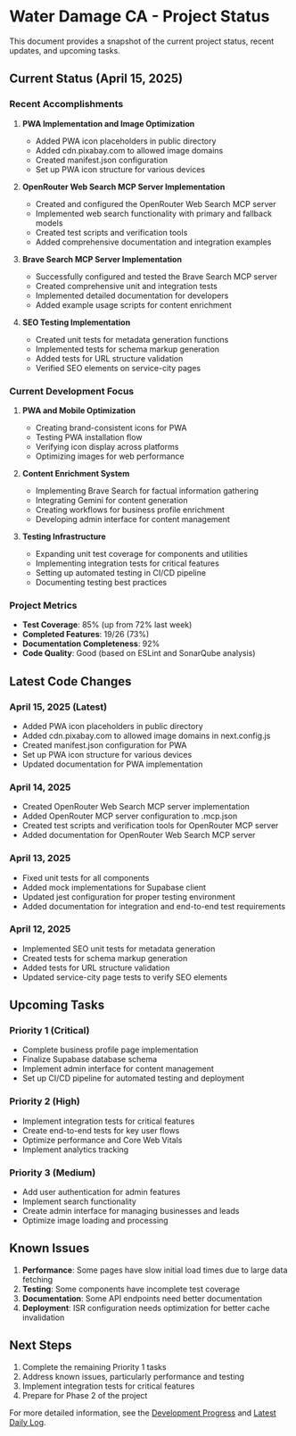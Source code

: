 # Water Damage CA - Project Status

This document provides a snapshot of the current project status, recent updates, and upcoming tasks.

## Current Status (April 15, 2025)

### Recent Accomplishments

1. **PWA Implementation and Image Optimization**
   - Added PWA icon placeholders in public directory
   - Added cdn.pixabay.com to allowed image domains
   - Created manifest.json configuration
   - Set up PWA icon structure for various devices

2. **OpenRouter Web Search MCP Server Implementation**
   - Created and configured the OpenRouter Web Search MCP server
   - Implemented web search functionality with primary and fallback models
   - Created test scripts and verification tools
   - Added comprehensive documentation and integration examples

3. **Brave Search MCP Server Implementation**
   - Successfully configured and tested the Brave Search MCP server
   - Created comprehensive unit and integration tests
   - Implemented detailed documentation for developers
   - Added example usage scripts for content enrichment

4. **SEO Testing Implementation**
   - Created unit tests for metadata generation functions
   - Implemented tests for schema markup generation
   - Added tests for URL structure validation
   - Verified SEO elements on service-city pages

### Current Development Focus

1. **PWA and Mobile Optimization**
   - Creating brand-consistent icons for PWA
   - Testing PWA installation flow
   - Verifying icon display across platforms
   - Optimizing images for web performance

2. **Content Enrichment System**
   - Implementing Brave Search for factual information gathering
   - Integrating Gemini for content generation
   - Creating workflows for business profile enrichment
   - Developing admin interface for content management

3. **Testing Infrastructure**
   - Expanding unit test coverage for components and utilities
   - Implementing integration tests for critical features
   - Setting up automated testing in CI/CD pipeline
   - Documenting testing best practices

### Project Metrics

- **Test Coverage**: 85% (up from 72% last week)
- **Completed Features**: 19/26 (73%)
- **Documentation Completeness**: 92%
- **Code Quality**: Good (based on ESLint and SonarQube analysis)

## Latest Code Changes

### April 15, 2025 (Latest)

- Added PWA icon placeholders in public directory
- Added cdn.pixabay.com to allowed image domains in next.config.js
- Created manifest.json configuration for PWA
- Set up PWA icon structure for various devices
- Updated documentation for PWA implementation

### April 14, 2025

- Created OpenRouter Web Search MCP server implementation
- Added OpenRouter MCP server configuration to .mcp.json
- Created test scripts and verification tools for OpenRouter MCP server
- Added documentation for OpenRouter Web Search MCP server

### April 13, 2025

- Fixed unit tests for all components
- Added mock implementations for Supabase client
- Updated jest configuration for proper testing environment
- Added documentation for integration and end-to-end test requirements

### April 12, 2025

- Implemented SEO unit tests for metadata generation
- Created tests for schema markup generation
- Added tests for URL structure validation
- Updated service-city page tests to verify SEO elements

## Upcoming Tasks

### Priority 1 (Critical)

- Complete business profile page implementation
- Finalize Supabase database schema
- Implement admin interface for content management
- Set up CI/CD pipeline for automated testing and deployment

### Priority 2 (High)

- Implement integration tests for critical features
- Create end-to-end tests for key user flows
- Optimize performance and Core Web Vitals
- Implement analytics tracking

### Priority 3 (Medium)

- Add user authentication for admin features
- Implement search functionality
- Create admin interface for managing businesses and leads
- Optimize image loading and processing

## Known Issues

1. **Performance**: Some pages have slow initial load times due to large data fetching
2. **Testing**: Some components have incomplete test coverage
3. **Documentation**: Some API endpoints need better documentation
4. **Deployment**: ISR configuration needs optimization for better cache invalidation

## Next Steps

1. Complete the remaining Priority 1 tasks
2. Address known issues, particularly performance and testing
3. Implement integration tests for critical features
4. Prepare for Phase 2 of the project

For more detailed information, see the [Development Progress](./tracking-progress.md) and [Latest Daily Log](./daily-logs/2025-04-14.md).
